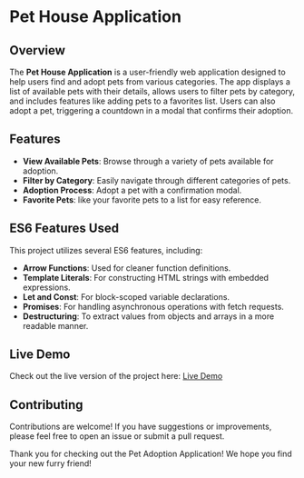 # Pet House Application

## Overview
The **Pet House Application** is a user-friendly web application designed to help users find and adopt pets from various categories. The app displays a list of available pets with their details, allows users to filter pets by category, and includes features like adding pets to a favorites list. Users can also adopt a pet, triggering a countdown in a modal that confirms their adoption.

## Features
- **View Available Pets**: Browse through a variety of pets available for adoption.
- **Filter by Category**: Easily navigate through different categories of pets.
- **Adoption Process**: Adopt a pet with a confirmation modal.
- **Favorite Pets**: like  your favorite pets to a list for easy reference.

## ES6 Features Used
This project utilizes several ES6 features, including:
- **Arrow Functions**: Used for cleaner function definitions.
- **Template Literals**: For constructing HTML strings with embedded expressions.
- **Let and Const**: For block-scoped variable declarations.
- **Promises**: For handling asynchronous operations with fetch requests.
- **Destructuring**: To extract values from objects and arrays in a more readable manner.

## Live Demo
Check out the live version of the project here: [Live Demo]()

## Contributing
Contributions are welcome! If you have suggestions or improvements, please feel free to open an issue or submit a pull request.


Thank you for checking out the Pet Adoption Application! We hope you find your new furry friend!
